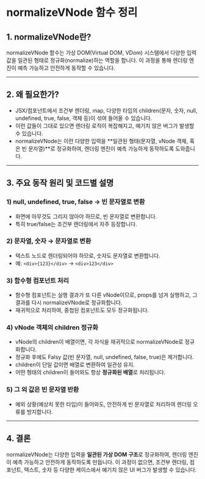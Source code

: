 # normalizeVNode 함수 정리

## 1. normalizeVNode란?

normalizeVNode 함수는 가상 DOM(Virtual DOM, VDom) 시스템에서 다양한 입력값을 일관된 형태로 정규화(normalize)하는 역할을 합니다. 이 과정을 통해 렌더링 엔진이 예측 가능하고 안전하게 동작할 수 있습니다.

---

## 2. 왜 필요한가?

- JSX/컴포넌트에서 조건부 렌더링, map, 다양한 타입의 children(문자, 숫자, null, undefined, true, false, 객체 등)이 섞여 들어올 수 있습니다.
- 이런 값들이 그대로 있으면 렌더링 로직이 복잡해지고, 예기치 않은 버그가 발생할 수 있습니다.
- normalizeVNode는 이런 다양한 입력을 **일관된 형태(문자열, vNode 객체, 혹은 빈 문자열)**로 정규화하여, 렌더링 엔진이 예측 가능하게 동작하도록 도와줍니다.

---

## 3. 주요 동작 원리 및 코드별 설명

### 1) null, undefined, true, false → 빈 문자열로 변환

- 화면에 아무것도 그리지 않아야 하므로, 빈 문자열로 변환합니다.
- 특히 true/false는 조건부 렌더링에서 자주 등장합니다.

### 2) 문자열, 숫자 → 문자열로 변환

- 텍스트 노드로 렌더링되어야 하므로, 숫자도 문자열로 변환합니다.
- 예: `<div>{123}</div>` → `<div>123</div>`

### 3) 함수형 컴포넌트 처리

- 함수형 컴포넌트는 실행 결과가 또 다른 vNode이므로,
  props를 넘겨 실행하고, 그 결과를 다시 normalizeVNode로 정규화합니다.
- 재귀적으로 처리하여, 중첩된 컴포넌트도 모두 정규화됩니다.

### 4) vNode 객체의 children 정규화

- vNode의 children이 배열이면, 각 자식을 재귀적으로 normalizeVNode로 정규화합니다.
- 정규화 후에도 Falsy 값(빈 문자열, null, undefined, false, true)은 제거합니다.
- children이 단일 값이면 배열로 변환하여 일관성 유지.
- 어떤 형태의 children이 들어와도 항상 **정규화된 배열**로 처리됩니다.

### 5) 그 외 값은 빈 문자열 반환

- 예외 상황(예상치 못한 타입)이 들어와도, 안전하게 빈 문자열로 처리하여 렌더링 오류를 방지합니다.

---

## 4. 결론

normalizeVNode는 다양한 입력을 **일관된 가상 DOM 구조**로 정규화하여, 렌더링 엔진이 예측 가능하고 안전하게 동작하도록 만듭니다. 이 과정이 없으면, 조건부 렌더링, 컴포넌트, 텍스트, 숫자 등 다양한 케이스에서 예기치 않은 UI 버그가 발생할 수 있습니다.
